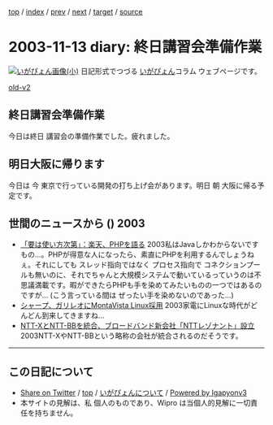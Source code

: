 [top](../index.html) 
 / [index](index.html) 
 / [prev](ig031111.html) 
 / [next](ig031114.html) 
 / [target](http://www.igapyon.jp/igapyon/diary/2003/ig031113.html) 
 / [source](https://github.com/igapyon/diary/blob/master/2003/ig031113.src.md) 

2003-11-13 diary: 終日講習会準備作業
=====================================================================================================
[![いがぴょん画像(小)](http://www.igapyon.jp/igapyon/diary/images/iga200306s.jpg "いがぴょん")](http://www.igapyon.jp/igapyon/diary/memo/memoigapyon.html) 日記形式でつづる [いがぴょん](http://www.igapyon.jp/igapyon/diary/memo/memoigapyon.html)コラム ウェブページです。

[old-v2](ig031113-orig.html)

## 終日講習会準備作業

今日は終日 講習会の準備作業でした。疲れました。


## 明日大阪に帰ります

今日は 今 東京で行っている開発の打ち上げ会があります。明日 朝 大阪に帰る予定です。

## 世間のニュースから () 2003

* [「要は使い方次第」：楽天、PHPを語る](http://japan.cnet.com/news/ebiz/story/0,2000047658,20061933,00.htm?ref=rss)  2003私はJavaしかわからないですもの…。PHPが得意な人になったら、素直にPHPを利用するんでしょうねぇ。それにしても スレッド指向ではなく プロセス指向で コネクションプールも無いのに、それでちゃんと大規模システムで動いているっていうのは不思議満載です。暇ができたらPHPも手を染めてみたいものの一つではあるのですが… (こう言っている間は ぜったい手を染めないのであった…)
* [シャープ、ガリレオにMontaVista Linux採用](http://www.zdnet.co.jp/news/0311/11/nebt_24.html)  2003家電にLinuxな時代がどんどん到来してきますね…
* [NTT-XとNTT-BBを統合、ブロードバンド新会社「NTTレゾナント」設立](http://www.zdnet.co.jp/news/0311/11/njbt_03.html)  2003NTT-XやNTT-BBという略称の会社が統合されるのだそうです。


----------------------------------------------------------------------------------------------------

## この日記について

* [Share on Twitter](https://twitter.com/intent/tweet?hashtags=igapyon%2Cdiary%2C%E3%81%84%E3%81%8C%E3%81%B4%E3%82%87%E3%82%93&text=%E7%B5%82%E6%97%A5%E8%AC%9B%E7%BF%92%E4%BC%9A%E6%BA%96%E5%82%99%E4%BD%9C%E6%A5%AD&url=http%3A%2F%2Fwww.igapyon.jp%2Figapyon%2Fdiary%2F2003%2Fig031113.html) / [top](../index.html) / [いがぴょんについて](http://www.igapyon.jp/igapyon/diary/memo/memoigapyon.html) / [Powered by Igapyonv3](https://github.com/igapyon/igapyonv3)
* 本サイトの見解は、私 個人のものであり、Wipro は当個人的見解に一切責任を持ちません。 

